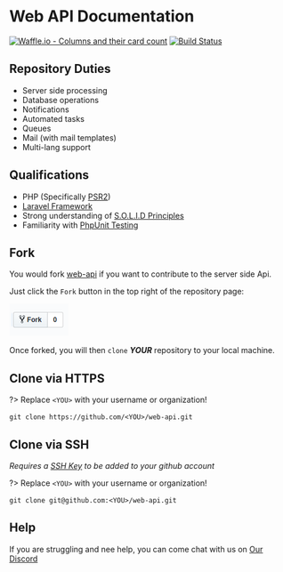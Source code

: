 # Web API Documentation
[![Waffle.io - Columns and their card count](https://badge.waffle.io/indiehd/docs.svg?columns=all)](https://waffle.io/indiehd/web-api)
[![Build Status](https://travis-ci.org/indiehd/web-api.svg?branch=master)](https://travis-ci.org/indiehd/web-api)

## Repository Duties

* Server side processing
* Database operations
* Notifications
* Automated tasks
* Queues
* Mail (with mail templates)
* Multi-lang support

## Qualifications

* PHP (Specifically [PSR2](https://www.php-fig.org/psr/psr-2/))
* [Laravel Framework](https://laravel.com/docs/5.7)
* Strong understanding of [S.O.L.I.D Principles](https://medium.com/prod-io/solid-principles-takeaways-ec0825a07247)
* Familiarity with [PhpUnit Testing](https://laravel.com/docs/5.7/testing)


## Fork
You would fork [web-api](https://github.com/indiehd/web-api) if you want to contribute to the server side Api. 

Just click the `Fork` button in the top right of the repository page:

![](../images/fork_button.jpg)

Once forked, you will then `clone` ***YOUR*** repository to your local machine.

## Clone via HTTPS

?> Replace `<YOU>` with your username or organization!

```
git clone https://github.com/<YOU>/web-api.git
```

## Clone via SSH

*Requires a [SSH Key](https://help.github.com/articles/generating-a-new-ssh-key-and-adding-it-to-the-ssh-agent/) to be 
added to your github account*

?> Replace `<YOU>` with your username or organization!

```
git clone git@github.com:<YOU>/web-api.git
```

## Help
If you are struggling and nee help, you can come chat with us on [Our Discord](home/COMMUNITY)
